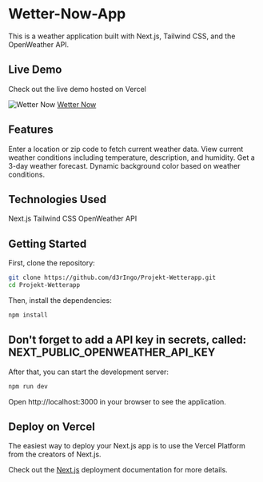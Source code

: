 # Wetter-Now-App

This is a weather application built with Next.js, Tailwind CSS, and the OpenWeather API.

## Live Demo

Check out the live demo hosted on Vercel

![Wetter Now](./src/app/favicon.ico) [Wetter Now](https://wetter-now.vercel.app)

## Features
Enter a location or zip code to fetch current weather data.
View current weather conditions including temperature, description, and humidity.
Get a 3-day weather forecast.
Dynamic background color based on weather conditions.

## Technologies Used
Next.js
Tailwind CSS
OpenWeather API

## Getting Started

First, clone the repository:

```bash
git clone https://github.com/d3rIngo/Projekt-Wetterapp.git
cd Projekt-Wetterapp
```

Then, install the dependencies:

```bash
npm install
```
## Don't forget to add a API key in secrets, called: NEXT_PUBLIC_OPENWEATHER_API_KEY

After that, you can start the development server:

```bash
npm run dev
```

Open http://localhost:3000 in your browser to see the application.

## Deploy on Vercel
The easiest way to deploy your Next.js app is to use the Vercel Platform from the creators of Next.js.

Check out the [Next.js](https://nextjs.org/docs/pages/building-your-application/deploying) deployment documentation for more details.